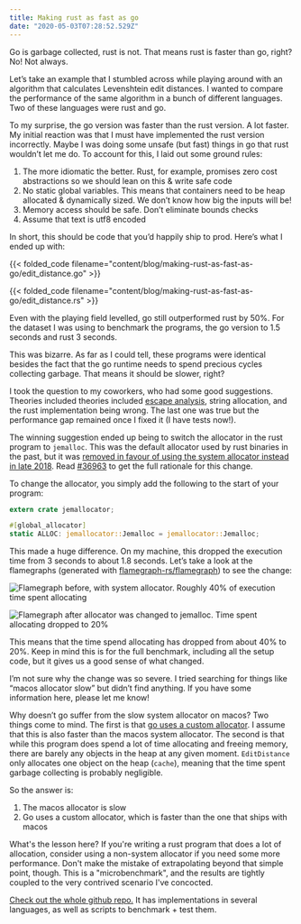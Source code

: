 ```yaml
---
title: Making rust as fast as go
date: "2020-05-03T07:28:52.529Z"
---
```


Go is garbage collected, rust is not. That means rust is faster than go, right? No! Not always.

Let’s take an example that I stumbled across while playing around with an algorithm that calculates Levenshtein edit distances. I wanted to compare the performance of the same algorithm in a bunch of different languages. Two of these languages were rust and go.

To my surprise, the go version was faster than the rust version. A lot faster. My initial reaction was that I must have implemented the rust version incorrectly. Maybe I was doing some unsafe (but fast) things in go that rust wouldn’t let me do. To account for this, I laid out some ground rules:

1. The more idiomatic the better. Rust, for example, promises zero cost abstractions so we should lean on this & write safe code
2. No static global variables. This means that containers need to be heap allocated & dynamically sized. We don’t know how big the inputs will be!
3. Memory access should be safe. Don’t eliminate bounds checks
4. Assume that text is utf8 encoded

In short, this should be code that you’d happily ship to prod. Here’s what I ended up with:

{{< folded_code filename="content/blog/making-rust-as-fast-as-go/edit_distance.go" >}}

{{< folded_code filename="content/blog/making-rust-as-fast-as-go/edit_distance.rs" >}}

Even with the playing field levelled, go still outperformed rust by 50%. For the dataset I was using to benchmark the programs, the go version to 1.5 seconds and rust 3 seconds.

This was bizarre. As far as I could tell, these programs were identical besides the fact that the go runtime needs to spend precious cycles collecting garbage. That means it should be slower, right?

I took the question to my coworkers, who had some good suggestions. Theories included theories included [escape analysis](https://en.wikipedia.org/wiki/Escape_analysis), string allocation, and the rust implementation being wrong. The last one was true but the performance gap remained once I fixed it (I have tests now!).

The winning suggestion ended up being to switch the allocator in the rust program to `jemalloc`. This was the default allocator used by rust binaries in the past, but it was [removed in favour of using the system allocator instead in late 2018](https://github.com/rust-lang/rust/pull/55238). Read [#36963](https://github.com/rust-lang/rust/issues/36963) to get the full rationale for this change.

To change the allocator, you simply add the following to the start of your program:

```rs
extern crate jemallocator;

#[global_allocator]
static ALLOC: jemallocator::Jemalloc = jemallocator::Jemalloc;
```

This made a huge difference. On my machine, this dropped the execution time from 3 seconds to about 1.8 seconds. Let’s take a look at the flamegraphs (generated with [flamegraph-rs/flamegraph](https://github.com/flamegraph-rs/flamegraph)) to see the change:


![Flamegraph before, with system allocator. Roughly 40% of execution time spent allocating](https://paper-attachments.dropbox.com/s_37D0C8C70724613891307BCE6762349294204ED734B7440F48079DCC0DD663E4_1588496091226_Screenshot+2020-05-03+18.48.43.png)

![Flamegraph after allocator was changed to jemalloc. Time spent allocating dropped to 20%](https://paper-attachments.dropbox.com/s_37D0C8C70724613891307BCE6762349294204ED734B7440F48079DCC0DD663E4_1588496091216_Screenshot+2020-05-03+18.45.57.png)


This means that the time spend allocating has dropped from about 40% to 20%. Keep in mind this is for the full benchmark, including all the setup code, but it gives us a good sense of what changed.

I’m not sure why the change was so severe. I tried searching for things like “macos allocator slow” but didn’t find anything. If you have some information here, please let me know!

Why doesn’t go suffer from the slow system allocator on macos? Two things come to mind. The first is that [go uses a custom allocator](https://golang.org/src/runtime/malloc.go). I assume that this is also faster than the macos system allocator. The second is that while this program does spend a lot of time allocating and freeing memory, there are barely any objects in the heap at any given moment. `EditDistance` only allocates one object on the heap (`cache`), meaning that the time spent garbage collecting is probably negligible.

So the answer is:

1. The macos allocator is slow
2. Go uses a custom allocator, which is faster than the one that ships with macos

What's the lesson here? If you're writing a rust program that does a lot of allocation, consider using a non-system allocator if you need some more performance. Don't make the mistake of extrapolating beyond that simple point, though. This is a "microbenchmark", and the results are tightly coupled to the very contrived scenario I've concocted.

[Check out the whole github repo.](https://github.com/christianscott/levenshtein-distance-benchmarks) It has implementations in several languages, as well as scripts to benchmark + test them. 
[](https://github.com/christianscott/levenshtein-distance-benchmarks)
